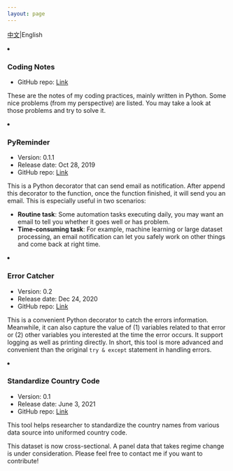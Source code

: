 ```yaml
---
layout: page
---
```

<a class="posts-title" href='./project_zh.html'>中文</a>\|English

<li class="posts-labelgroup2"></li>

### Coding Notes

- GitHub repo: <a class='icon-ext-link' href='https://github.com/Wenzhi-Ding/coding_notes' target="_blank">Link</a>

These are the notes of my coding practices, mainly written in Python. Some nice problems (from my perspective) are listed. You may take a look at those problems and try to solve it.

<li class="posts-labelgroup2"></li>

### PyReminder

- Version: 0.1.1
- Release date: Oct 28, 2019
- GitHub repo: <a class='icon-ext-link' href='https://github.com/Wenzhi-Ding/py_reminder' target="_blank">Link</a>

This is a Python decorator that can send email as notification. After append this decorator to the function, once the function finished, it will send you an email. This is especially useful in two scenarios:

- **Routine task**: Some automation tasks executing daily, you may want an email to tell you whether it goes well or has problem.
- **Time-consuming task**: For example, machine learning or large dataset processing, an email notification can let you safely work on other things and come back at right time.

<li class="posts-labelgroup2"></li>

### Error Catcher

- Version: 0.2
- Release date: Dec 24, 2020
- GitHub repo: <a class='icon-ext-link' href='https://github.com/Wenzhi-Ding/error_catcher' target="_blank">Link</a>

This is a convenient Python decorator to catch the errors information. Meanwhile, it can also capture the value of (1) variables related to that error or (2) other variables you interested at the time the error occurs. It support logging as well as printing directly. In short, this tool is more advanced and convenient than the original `try & except` statement in handling errors.

<li class="posts-labelgroup2"></li>

### Standardize Country Code

- Version: 0.1
- Release date: June 3, 2021
- GitHub repo: <a class='icon-ext-link' href='https://github.com/Wenzhi-Ding/StdCountryCode' target="_blank">Link</a>

This tool helps researcher to standardize the country names from various data source into uniformed country code.

This dataset is now cross-sectional. A panel data that takes regime change is under consideration. Please feel free to contact me if you want to contribute!

